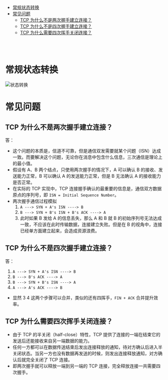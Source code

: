 - [常规状态转换](#常规状态转换)
- [常见问题](#常见问题)
  - [TCP 为什么不是两次握手建立连接？](#tcp-为什么不是两次握手建立连接)
  - [TCP 为什么不是四次握手建立连接？](#tcp-为什么不是四次握手建立连接)
  - [TCP 为什么需要四次挥手关闭连接？](#tcp-为什么需要四次挥手关闭连接)

</br></br>

# 常规状态转换
![状态转换](https://pic2.zhimg.com/80/ab46c8eb523f3f7686bc72fa23c82cc7_720w.jpg?source=1940ef5c)

# 常见问题
## TCP 为什么不是两次握手建立连接？
答：
- 这个问题的本质是，信道不可靠，但是通信双发需要就某个问题（ISN）达成一致。而要解决这个问题，无论你在消息中包含什么信息，三次通信是理论上的最小值。
- 假设有 A、B 两个结点，只使用两次握手的情况下，A 可以确认 B 的接收、发送能力正常，B 可以确认 A 的发送能力正常，但是 B 无法确认 A 的接收能力是否正常。
- 在实际的 TCP 实现中，TCP 连接握手确认的最重要的信息是，通信双方数据原点的序列号，即 `ISN = Initial Sequence Number`。
- 两次握手通信过程模拟
    1. `A ---> SYN + A's ISN ----> B`
    2. `B ---> SYN + B's ISN + B's ACK ----> A`
    3. 此时如果 B 发给 A 的信息丢失，那么 A 和 B 就 B 的初始序列号无法达成一致，不应该在此时传输数据，连接建立失败。但是在 B 的视角中，连接已经单方面建立起来，会造成资源浪费。

## TCP 为什么不是四次握手建立连接？
答：
1. `A ---> SYN + A's ISN ----> B`
2. `B ---> B's ACK ----> A`
3. `B ---> SYN + B's ISN ----> A`
4. `A ---> A's ACK ----> B`
- 显然 3 4 这两个步骤可以合并，类似的还有四挥手，`FIN + ACK` 合并提升效率。

## TCP 为什么需要四次挥手关闭连接？
- 由于 TCP 的半关闭（half-close）特性，TCP 提供了连接的一端在结束它的发送后还能接收来自另一端数据的能力。
- 任何一方都可以在数据传送结束后发出连接释放的通知，待对方确认后进入半关闭状态。当另一方也没有数据再发送的时候，则发出连接释放通知，对方确认后就完全关闭了 TCP 连接。
- 即两次握手就可以释放一端到另一端的 TCP 连接，完全释放连接一共需要四次握手。